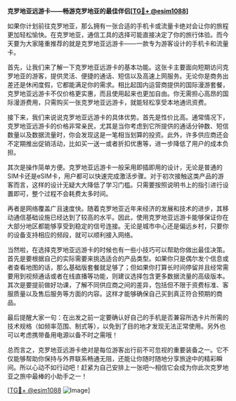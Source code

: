 **克罗地亚远游卡——畅游克罗地亚的最佳伴侣[[TG💪+ @esim1088](https://t.me/s/esim1088)]**

如果你计划前往克罗地亚，那么拥有一张合适的手机卡或流量卡绝对会让你的旅程更加轻松愉快。在克罗地亚，通信工具的选择可能直接决定了你的旅行体验。而今天要为大家隆重推荐的就是克罗地亚远游卡——一款专为游客设计的手机卡和流量卡。

首先，让我们来了解一下克罗地亚远游卡的基本功能。这张卡主要面向短期访问克罗地亚的游客，提供灵活、便捷的通话、短信以及高速上网服务。无论你是商务出差还是休闲度假，它都能满足你的需求。相比起国内运营商提供的国际漫游套餐，克罗地亚远游卡不仅价格更实惠，而且使用起来也更加自由。你无需担心高昂的国际漫游费用，只需购买一张克罗地亚远游卡，就能轻松享受本地通讯资费。

接下来，我们来说说克罗地亚远游卡的具体优势。首先是性价比高。通常情况下，克罗地亚远游卡的价格非常亲民，尤其是当你考虑到它所提供的通话分钟数、短信数量以及数据流量时，你会发现这是一笔相当划算的投资。此外，许多供应商还会不定期推出促销活动，比如买一送一或者折扣优惠等，进一步降低了用户的成本负担。

其次是操作简单方便。克罗地亚远游卡一般采用即插即用的设计，无论是普通的SIM卡还是eSIM卡，用户都可以快速完成激活步骤。对于初次接触这类产品的游客而言，这样的设计无疑大大降低了学习门槛。只需要按照说明书上的指引进行设置即可，整个过程不会耗费太多时间。

再者是网络覆盖广且速度快。随着克罗地亚近年来经济的发展和技术的进步，其移动通信基础设施已经达到了较高的水平。因此，使用克罗地亚远游卡能够保证你在大部分地区都能够享受到稳定的信号连接。无论是城市中心还是偏远乡村，只要你的设备支持相应的频段，就可以顺利接入网络。

当然啦，在选择克罗地亚远游卡的时候也有一些小技巧可以帮助你做出最佳决策。首先是要根据自己的实际需要来挑选适合的产品类型。如果你只是偶尔发个信息或者查看地图的话，那么基础版套餐就足够了；但如果你打算长时间停留并且经常需要用到视频通话或者在线直播等功能，则建议选择包含更多数据流量的高级版本。其次是要提前做好功课，了解不同供应商之间的差异，包括但不限于资费标准、客服质量以及售后服务等方面的内容。这样才能够确保自己买到真正符合预期的商品。

最后提醒大家一句：在出发之前一定要确认好自己的手机是否兼容所选卡片所需的技术规格（如频率范围、制式等），以免到了目的地才发现无法正常使用。另外也可以考虑携带备用电源以备不时之需哦！

总而言之，克罗地亚远游卡绝对是每位游客出行前不可忽视的重要装备之一。它不仅能够帮助你保持与外界联系畅通无阻，还能让你随时随地分享旅途中的精彩瞬间。所以心动不如行动吧！赶紧为自己安排上一张吧～相信它会成为你此次克罗地亚之旅中最棒的小助手之一！

[[TG💪+ @esim1088](https://t.me/s/esim1088) ![Image](https://i.postimg.cc/4NQfJmqS/Snipaste-2025-05-13-00-14-12.png)]